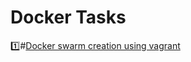 # Docker Tasks #

:one:#[Docker swarm creation using vagrant](https://github.com/vijayendrar/devsecops/tree/main/Docker/Docker-swarm-vagrant)
